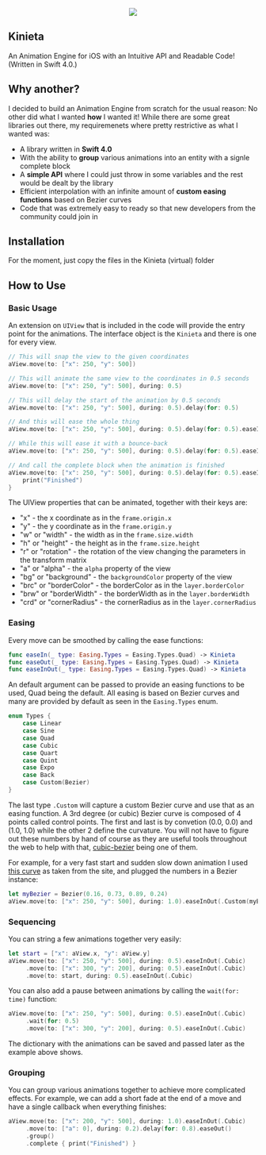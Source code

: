 <p align="center"> 
  <img src="https://github.com/mmick66/kinieta/blob/master/Kinieta_Logo.png">
</p>

## Kinieta
An Animation Engine for iOS with an Intuitive API and Readable Code! (Written in Swift 4.0.)

## Why another?

I decided to build an Animation Engine from scratch for the usual reason: No other did what I wanted **how** I wanted it! While there are some great libraries out there, my requiremenets where pretty restrictive as what I wanted was:

* A library written in **Swift 4.0**
* With the ability to **group** various animations into an entity with a  signle complete block
* A **simple API** where I could just throw in some variables and the rest would be dealt by the library
* Efficient interpolation with an infinite amount of **custom easing functions** based on Bezier curves
* Code that was extremely easy to ready so that new developers from the community could join in

## Installation

For the moment, just copy the files in the Kinieta (virtual) folder

## How to Use

### Basic Usage

An extension on `UIView` that is included in the code will provide the entry point for the animations. The interface object is the `Kinieta` and there is one for every view.

```swift
// This will snap the view to the given coordinates
aView.move(to: ["x": 250, "y": 500])

// This will animate the same view to the coordinates in 0.5 seconds
aView.move(to: ["x": 250, "y": 500], during: 0.5)

// This will delay the start of the animation by 0.5 seconds
aView.move(to: ["x": 250, "y": 500], during: 0.5).delay(for: 0.5)

// And this will ease the whole thing
aView.move(to: ["x": 250, "y": 500], during: 0.5).delay(for: 0.5).easeInOut()

// While this will ease it with a bounce-back
aView.move(to: ["x": 250, "y": 500], during: 0.5).delay(for: 0.5).easeInOut(.Back)

// And call the complete block when the animation is finished
aView.move(to: ["x": 250, "y": 500], during: 0.5).delay(for: 0.5).easeInOut(.Back).complete { 
    print("Finished") 
}
```

The UIView properties that can be animated, together with their keys are:
* "x" - the x coordinate as in the `frame.origin.x`
* "y" - the y coordinate as in the `frame.origin.y`
* "w" or "width" - the width as in the `frame.size.width`
* "h" or "height" - the height as in the `frame.size.height`
* "r" or "rotation" - the rotation of the view changing the parameters in the transform matrix
* "a" or "alpha" - the `alpha` property of the view 
* "bg" or "background" - the `backgroundColor` property of the view 
* "brc" or "borderColor" - the borderColor as in the `layer.borderColor`
* "brw" or "borderWidth" - the borderWidth as in the `layer.borderWidth`
* "crd" or "cornerRadius" - the cornerRadius as in the `layer.cornerRadius`

### Easing

Every move can be smoothed by calling the ease functions:

```swift
func easeIn(_ type: Easing.Types = Easing.Types.Quad) -> Kinieta
func easeOut(_ type: Easing.Types = Easing.Types.Quad) -> Kinieta
func easeInOut(_ type: Easing.Types = Easing.Types.Quad) -> Kinieta
```

An default argument can be passed to provide an easing functions to be used, Quad being the default. All easing is based on Bezier curves and many are provided by default as seen in the `Easing.Types` enum. 

```swift
enum Types {
    case Linear
    case Sine
    case Quad
    case Cubic
    case Quart
    case Quint
    case Expo
    case Back
    case Custom(Bezier)
}
 ```
 
The last type `.Custom` will capture a custom Bezier curve and use that as an easing function. A 3rd degree (or cubic) Bezier curve is composed of 4 points called control points. The first and last is by convetion (0.0, 0.0) and (1.0, 1.0) while the other 2 define the curvature. You will not have to figure out these numbers by hand of course as they are useful tools throughout the web to help with that, [cubic-bezier](http://cubic-bezier.com/) being one of them. 

For example, for a very fast start and sudden slow down animation I used [this curve](http://cubic-bezier.com/#.16,.73,.89,.24) as taken from the site, and plugged the numbers in a Bezier instance:

```swift
let myBezier = Bezier(0.16, 0.73, 0.89, 0.24)
aView.move(to: ["x": 250, "y": 500], during: 1.0).easeInOut(.Custom(myBezier))
 ```

### Sequencing

You can string a few animations together very easily:

```swift
let start = ["x": aView.x, "y": aView.y]
aView.move(to: ["x": 250, "y": 500], during: 0.5).easeInOut(.Cubic)
     .move(to: ["x": 300, "y": 200], during: 0.5).easeInOut(.Cubic)
     .move(to: start, during: 0.5).easeInOut(.Cubic)
```

You can also add a pause between animations by calling the `wait(for: time)` function:

```swift
aView.move(to: ["x": 250, "y": 500], during: 0.5).easeInOut(.Cubic)
     .wait(for: 0.5)
     .move(to: ["x": 300, "y": 200], during: 0.5).easeInOut(.Cubic)
```

The dictionary with the animations can be saved and passed later as the example above shows.

### Grouping

You can group various animations together to achieve more complicated effects. For example, we can add a short fade at the end of a move and have a single callback when everything finishes:

```swift
aView.move(to: ["x": 200, "y": 500], during: 1.0).easeInOut(.Cubic)
     .move(to: ["a": 0], during: 0.2).delay(for: 0.8).easeOut()
     .group()
     .complete { print("Finished") }
```

